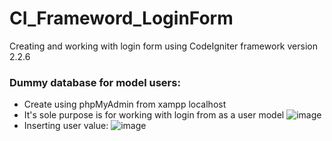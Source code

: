 # CI_Frameword_LoginForm
Creating and working with login form using CodeIgniter framework version 2.2.6
### Dummy database for model users:
- Create using phpMyAdmin from xampp localhost
- It's sole purpose is for working with login from as a user model
  ![image](https://github.com/user-attachments/assets/9837a63d-6af9-4449-9be7-93772e2a042b)
- Inserting user value:
  ![image](https://github.com/user-attachments/assets/0a9e546b-6a20-44d7-a58f-f58d082d980a)
  
